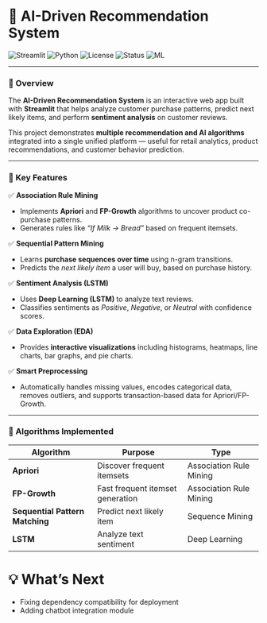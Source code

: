 # 🤖 AI-Driven Recommendation System

![Streamlit](https://img.shields.io/badge/Made%20with-Streamlit-FF4B4B?logo=streamlit)
![Python](https://img.shields.io/badge/Python-3.9%2B-blue?logo=python)
![License](https://img.shields.io/badge/License-MIT-green)
![Status](https://img.shields.io/badge/Status-Active-success)
![ML](https://img.shields.io/badge/Machine%20Learning-Enabled-yellow)

---

### 🚀 Overview

The **AI-Driven Recommendation System** is an interactive web app built with **Streamlit** that helps analyze customer purchase patterns, predict next likely items, and perform **sentiment analysis** on customer reviews.

This project demonstrates **multiple recommendation and AI algorithms** integrated into a single unified platform — useful for retail analytics, product recommendations, and customer behavior prediction.

---

### 🎯 Key Features

✅ **Association Rule Mining**
- Implements **Apriori** and **FP-Growth** algorithms to uncover product co-purchase patterns.  
- Generates rules like *“If Milk → Bread”* based on frequent itemsets.

✅ **Sequential Pattern Mining**
- Learns **purchase sequences over time** using n-gram transitions.  
- Predicts the *next likely item* a user will buy, based on purchase history.

✅ **Sentiment Analysis (LSTM)**
- Uses **Deep Learning (LSTM)** to analyze text reviews.  
- Classifies sentiments as *Positive*, *Negative*, or *Neutral* with confidence scores.

✅ **Data Exploration (EDA)**
- Provides **interactive visualizations** including histograms, heatmaps, line charts, bar graphs, and pie charts.

✅ **Smart Preprocessing**
- Automatically handles missing values, encodes categorical data, removes outliers, and supports transaction-based data for Apriori/FP-Growth.

---

### 🧩 Algorithms Implemented

| Algorithm | Purpose | Type |
|------------|----------|------|
| **Apriori** | Discover frequent itemsets | Association Rule Mining |
| **FP-Growth** | Fast frequent itemset generation | Association Rule Mining |
| **Sequential Pattern Matching** | Predict next likely item | Sequence Mining |
| **LSTM** | Analyze text sentiment | Deep Learning |


# 💡 What’s Next
- Fixing dependency compatibility for deployment
- Adding chatbot integration module
